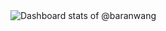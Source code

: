   <picture>
    <source media="(prefers-color-scheme: dark)" srcset="https://next.ossinsight.io/widgets/official/compose-user-dashboard-stats/thumbnail.png?user_id=11427801&image_size=auto&color_scheme=dark">
    <img alt="Dashboard stats of @baranwang" src="https://next.ossinsight.io/widgets/official/compose-user-dashboard-stats/thumbnail.png?user_id=11427801&image_size=auto&color_scheme=light">
  </picture>
